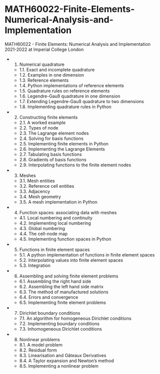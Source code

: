 # MATH60022-Finite-Elements-Numerical-Analysis-and-Implementation
MATH60022 - Finite Elements: Numerical Analysis and Implementation 2021-2022 at Imperial College London
- 1. Numerical quadrature
  - 1.1. Exact and incomplete quadrature
  - 1.2. Examples in one dimension
  - 1.3. Reference elements
  - 1.4. Python implementations of reference elements
  - 1.5. Quadrature rules on reference elements
  - 1.6. Legendre-Gauß quadrature in one dimension
  - 1.7. Extending Legendre-Gauß quadrature to two dimensions
  - 1.8. Implementing quadrature rules in Python
- 2. Constructing finite elements
  - 2.1. A worked example
  - 2.2. Types of node
  - 2.3. The Lagrange element nodes
  - 2.4. Solving for basis functions
  - 2.5. Implementing finite elements in Python
  - 2.6. Implementing the Lagrange Elements
  - 2.7. Tabulating basis functions
  - 2.8. Gradients of basis functions
  - 2.9. Interpolating functions to the finite element nodes
- 3. Meshes
  - 3.1. Mesh entities
  - 3.2. Reference cell entities
  - 3.3. Adjacency
  - 3.4. Mesh geometry
  - 3.5. A mesh implementation in Python
- 4. Function spaces: associating data with meshes
  - 4.1. Local numbering and continuity
  - 4.2. Implementing local numbering
  - 4.3. Global numbering
  - 4.4. The cell-node map
  - 4.5. Implementing function spaces in Python
- 5. Functions in finite element spaces
  - 5.1. A python implementation of functions in finite element spaces
  - 5.2. Interpolating values into finite element spaces
  - 5.3. Integration
- 6. Assembling and solving finite element problems
  - 6.1. Assembling the right hand side
  - 6.2. Assembling the left hand side matrix
  - 6.3. The method of manufactured solutions 
  - 6.4. Errors and convergence
  - 6.5. Implementing finite element problems
- 7. Dirichlet boundary conditions
  - 7.1. An algorithm for homogeneous Dirichlet conditions
  - 7.2. Implementing boundary conditions
  - 7.3. Inhomogeneous Dirichlet conditions
- 8. Nonlinear problems
  - 8.1. A model problem
  - 8.2. Residual form
  - 8.3. Linearisation and Gâteaux Derivatives
  - 8.4. A Taylor expansion and Newton’s method
  - 8.5. Implementing a nonlinear problem

